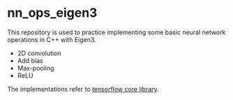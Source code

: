# nn_ops_eigen3

This repository is used to practice implementing some basic neural network operations in C++ with Eigen3.

  - 2D convolution
  - Add bias
  - Max-pooling
  - ReLU 



The implementations refer to [tensorflow core library].  

[tensorflow core library]: https://github.com/tensorflow/tensorflow/tree/master/tensorflow/core/kernels
